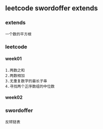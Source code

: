 ## leetcode swordoffer extends

### extends
    一个数的平方根
### leetcode
#### week01
    1.两数之和  
    2.两数相加  
    3.无重复数字的最长子串
    4.寻找两个正序数组的中位数



#### week02




### swordoffer
    反转链表